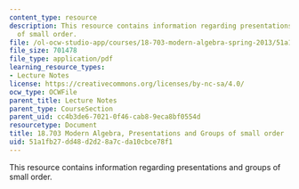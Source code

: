 ```yaml
---
content_type: resource
description: This resource contains information regarding presentations and groups
  of small order.
file: /ol-ocw-studio-app/courses/18-703-modern-algebra-spring-2013/51a1fb27dd48d2d28a7cda10cbce78f1_MIT18_703S13_pra_l_12.pdf
file_size: 701478
file_type: application/pdf
learning_resource_types:
- Lecture Notes
license: https://creativecommons.org/licenses/by-nc-sa/4.0/
ocw_type: OCWFile
parent_title: Lecture Notes
parent_type: CourseSection
parent_uid: cc4b3de6-7021-0f46-cab8-9eca8bf0554d
resourcetype: Document
title: 18.703 Modern Algebra, Presentations and Groups of small order
uid: 51a1fb27-dd48-d2d2-8a7c-da10cbce78f1
---
```

This resource contains information regarding presentations and groups of small order.